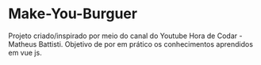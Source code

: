 # Make-You-Burguer
Projeto criado/inspirado por meio do canal do Youtube Hora de Codar - Matheus Battisti.
Objetivo de por em prático os conhecimentos aprendidos em vue js.
